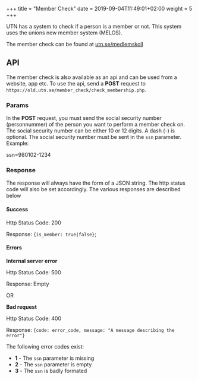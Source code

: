 +++
title = "Member Check"
date =  2019-09-04T11:49:01+02:00
weight = 5
+++

UTN has a system to check if a person is a member or not.
This system uses the unions new member system (MELOS).

The member check can be found at [utn.se/medlemskoll](https://www.utn.se/medlemskoll "Member Check")

## API

The member check is also available as an api and can be used from a website, app etc.
To use the api, send a **POST** request to `https://old.utn.se/member_check/check_membership.php`.

### Params

In the **POST** request, you must send the social security number (personnummer) of the person you want to perform a member check on.
The social security number can be either 10 or 12 digits. A dash (-) is optional.
The social security number must be sent in the `ssn` parameter. Example:

ssn=980102-1234

### Response

The response will always have the form of a JSON string. The http status code will also be set accordingly.
The various responses are described below

#### Success

Http Status Code: 200

Response: `{is_member: true|false}`;

#### Errors

**Internal server error**

Http Status Code: 500

Response: Empty

OR

**Bad request**

Http Status Code: 400

Response: `{code: error_code, message: "A message describing the error"}`

The following error codes exist:

- **1** - The `ssn` parameter is missing
- **2** - The `ssn` parameter is empty
- **3** - The `ssn` is badly formated
